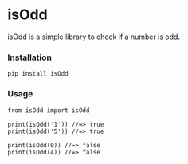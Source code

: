 # isOdd

isOdd is a simple library to check if a number is odd.

### Installation

```
pip install isOdd
```

### Usage

```
from isOdd import isOdd

print(isOdd('1')) //=> true
print(isOdd('5')) //=> true

print(isOdd(0)) //=> false
print(isOdd(4)) //=> false
